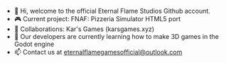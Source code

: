 - 👋 Hi, welcome to the official Eternal Flame Studios Github account.
- 🎮 Current project: FNAF: Pizzeria Simulator HTML5 port
- 🤝 Collaborations: Kar's Games (karsgames.xyz)
- 🌱 Our developers are currently learning how to make 3D games in the Godot engine
- 📫 Contact us at eternalflamegamesofficial@outlook.com
